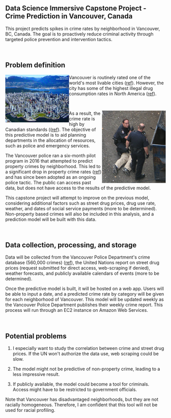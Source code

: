 
## Data Science Immersive Capstone Project - Crime Prediction in Vancouver, Canada
This project predicts spikes in crime rates by neighborhood in Vancouver, BC, Canada. The goal is to proactively reduce criminal activity through targeted police prevention and intervention tactics.



<br>


## Problem definition
<img align="left" src="resources/4279439952_76eae82b20_o.png" width="200"> Vancouver is routinely rated one of the world's most livable cities ([ref](https://biv.com/article/2017/08/vancouver-third-most-livable-city-world-economist)). However, the city has some of the highest illegal drug consumption rates in North America ([ref](https://en.wikipedia.org/wiki/Downtown_Eastside)).

<br>

<img align="right" src="resources/256px-VPD_and_perp.png" width="200">As a result, the crime rate is high by Canadian standards (([ref](https://globalnews.ca/news/4064656/bc-crime-justice-system-report/)). The objective of this predictive model is to aid planning departments in the allocation of resources, such as police and emergency services.

The Vancouver police ran a six-month pilot program in 2016 that attempted to predict property crimes by neighborhood. This led to a significant drop in property crime rates  ([ref](http://mediareleases.vpd.ca/2017/07/21/vancouver-police-adopt-new-technology-to-predict-property-crime/)) and has since been adopted as an ongoing police tactic. The public can access past data, but does not have access to the results of the predictive model.



This capstone project will attempt to improve on the previous model, considering additional factors such as street drug prices, drug use rate, weather, and dates of social service payments (more to be determined). Non-property based crimes will also be included in this analysis, and a prediction model will be built with this data.

<br>




## Data collection, processing, and storage

Data will be collected from the Vancouver Police Department's crime database (560,000 crimes)
([ref](http://data.vancouver.ca/datacatalogue/crime-data.htm)), the United Nations report on street drug prices (request submitted for direct access, web-scraping if denied), weather forecasts, and publicly available calendars of events (more to be determined).

Once the predictive model is built, it will be hosted on a web app. Users will be able to input a date, and a predicted crime rate by category will be given for each neighborhood of Vancouver. This model will be updated weekly as the Vancouver Police Department publishes their weekly crime report. This process will run through an EC2 instance on Amazon Web Services.

<br>

## Potential problems

1) I especially want to study the correlation between crime and street drug prices. If the UN won't authorize the data use, web scraping could be slow.

2) The model might not be predictive of non-property crime, leading to a less impressive result.

3) If publicly available, the model could become a tool for criminals. Access might have to be restricted to government officials.

Note that Vancouver has disadvantaged neighborhoods, but they are not racially homogeneous. Therefore, I am confident that this tool will not be used for racial profiling.
